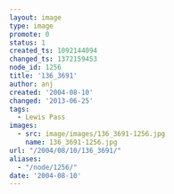 ```yaml
---
layout: image
type: image
promote: 0
status: 1
created_ts: 1092144094
changed_ts: 1372159453
node_id: 1256
title: '136_3691'
author: anj
created: '2004-08-10'
changed: '2013-06-25'
tags:
  - Lewis Pass
images:
  - src: image/images/136_3691-1256.jpg
    name: 136_3691-1256.jpg
url: "/2004/08/10/136_3691/"
aliases:
  - "/node/1256/"
date: '2004-08-10'
---
```


